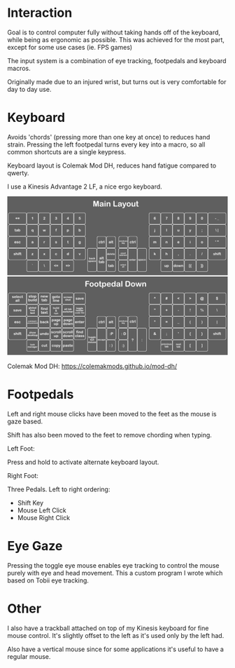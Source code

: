 # Interaction

Goal is to control computer fully without taking hands off of the keyboard, while being as ergonomic as possible. This was achieved for the most part, except for some use cases (ie. FPS games)

The input system is a combination of eye tracking, footpedals and keyboard macros.

Originally made due to an injured wrist, but turns out is very comfortable for day to day use.

# Keyboard

Avoids 'chords' (pressing more than one key at once) to reduces hand strain. Pressing the left footpedal turns every key into a macro, so all common shortcuts are a single keypress.

Keyboard layout is Colemak Mod DH, reduces hand fatigue compared to qwerty.

I use a Kinesis Advantage 2 LF, a nice ergo keyboard.

![kinesis layout](images/kinesis%20layout.png?raw=true)
![kinesis layout alternate](images/kinesis%20layout%20alternate.png?raw=true)

Colemak Mod DH:
https://colemakmods.github.io/mod-dh/

# Footpedals

Left and right mouse clicks have been moved to the feet as the mouse is gaze based.

Shift has also been moved to the feet to remove chording when typing.

Left Foot:

Press and hold to activate alternate keyboard layout.

Right Foot:

Three Pedals. Left to right ordering:
- Shift Key
- Mouse Left Click
- Mouse Right Click

# Eye Gaze

Pressing the toggle eye mouse enables eye tracking to control the mouse purely with eye and head movement. This a custom program I wrote which based on Tobii eye tracking.

# Other

I also have a trackball attached on top of my Kinesis keyboard for fine mouse control. It's slightly offset to the left as it's used only by the left had.

Also have a vertical mouse since for some applications it's useful to have a regular mouse.
